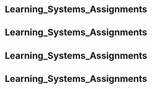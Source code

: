 # Learning_Systems_Assignments
# Learning_Systems_Assignments
# Learning_Systems_Assignments
# Learning_Systems_Assignments
